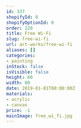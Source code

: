 ```yaml
---
id: 337
shopifyId: 0
shopifyOptionId: 0
order: 228
title: Free Wi-Fi
slug: free-wi-fi
url: art-works/free-wi-fi
aliases: []
categories:
- painting
inStock: false
isVisible: false
height: 60
width: 60
date: 2019-01-01T00:00:00Z
materials:
- acrylic
- canvas
price: -1
mainImage: free_wi_fi.jpg
---
```

